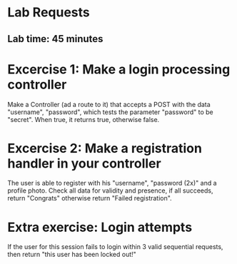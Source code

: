 # Lab Requests
## Lab time: 45 minutes

# Excercise 1: Make a login processing controller
Make a Controller (ad a route to it) that accepts a POST with the data
"username", "password", which tests the parameter "password" to be "secret".
When true, it returns true, otherwise false.

# Excercise 2: Make a registration handler in your controller
The user is able to register with his "username", "password (2x)" and a profile photo. Check all data for validity and presence, if all succeeds, return "Congrats" otherwise return "Failed registration".

# Extra exercise: Login attempts
If the user for this session fails to login within 3 valid sequential requests, then return "this user has been locked out!"
